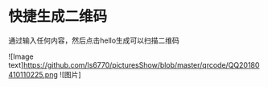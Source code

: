 # 快捷生成二维码
通过输入任何内容，然后点击hello生成可以扫描二维码

![Image text]https://github.com/ls6770/picturesShow/blob/master/qrcode/QQ20180410110225.png
![图片]
